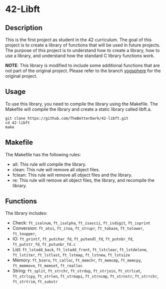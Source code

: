 # 42-Libft

## Description

This is the first project as student in the 42 curriculum. The goal of this project is to create a library of functions that will be used in future projects. The purpose of this project is to understand how to create a library, how to use a library, and understand how the standard C library functions work.

**NOTE**: This library is modified to include some additional functions that are not part of the original project. Please refer to the branch [vogsphere](https://github.com/TheBetterDark/42-libft/tree/vogsphere) for the original project.

## Usage

To use this library, you need to compile the library using the Makefile. The Makefile will compile the library and create a static library called libft.a.

```
git clone https://github.com/TheBetterDark/42-libft.git
cd 42-libft
make
```

## Makefile

The Makefile has the following rules:

- all: This rule will compile the library.
- clean: This rule will remove all object files.
- fclean: This rule will remove all object files and the library.
- re: This rule will remove all object files, the library, and recompile the library.

## Functions

The library includes:

- Check: `ft_isalnum`, `ft_isalpha`, `ft_isascii`, `ft_isdigit`, `ft_isprint`
- Conversion: `ft_atoi`, `ft_itoa`, `ft_strupr`, `ft_tobase`, `ft_tolower`, `ft_toupper`,
- IO: `ft_printf`, `ft_putchar_fd`, `ft_putendl_fd`, `ft_putnbr_fd`, `ft_putstr_fd`, `ft_putunbr_fd.c`
- List: `ft_lstadd_back`, `ft_lstadd_front`, `ft_lstclear`, `ft_lstdelone`, `ft_lstiter`, `ft_lstlast`, `ft_lstmap`, `ft_lstnew`, `ft_lstsize`
- Memory: `ft_bzero`, `ft_calloc`, `ft_memchr`, `ft_memcmp`, `ft_memcpy`, `ft_memmove`, `ft_memset`, `ft_realloc`
- String: `ft_split`, `ft_strchr`, `ft_strdup`, `ft_strjoin`, `ft_strlcat`, `ft_strlcpy`, `ft_strlen`, `ft_strmapi`, `ft_strncmp`, `ft_strnstr`, `ft_strrchr`, `ft_strtrim`, `ft_substr`

